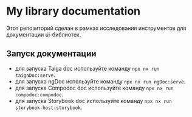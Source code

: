 # My library documentation

Этот репозиторий сделан в рамках исследования инструментов для документации ui-библиотек.

## Запуск документации

- для запуска Taiga doc используйте команду `npx nx run taigaDoc:serve`.
- для запуска ngDoc используйте команду `npx nx run ngDoc:serve`.
- для запуска Compodoc doc используйте команду `npx nx run compodoc:compodoc`.
- для запуска Storybook doc используйте команду `npx nx run storybook-host:storybook`.
